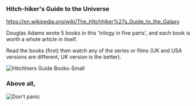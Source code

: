 ### Hitch-hiker's Guide to the Universe 
https://en.wikipedia.org/wiki/The_Hitchhiker%27s_Guide_to_the_Galaxy

Douglas Adams wrote 5 books in this 'trilogy in five parts', and each book is worth a whole article in itself.

Read the books (first) then watch any of the series or films (UK and USA versions are different, UK version is the better).

![Hitchhiers Guide Books-Small](https://user-images.githubusercontent.com/20911308/136405939-d5d53b36-75e9-4684-8eb5-f6db3ba7ac3d.jpg)

### Above all,  
![Don't panic](https://user-images.githubusercontent.com/20911308/136406174-765d117b-52f7-4f5b-96a4-35f7c679bbab.jpg)
